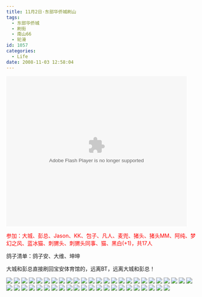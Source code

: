 ```yaml
---
title: 11月2日·东部华侨城刷山
tags:
  - 东部华侨城
  - 刷街
  - 南山66
  - 轮滑
id: 1057
categories:
  - Life
date: 2008-11-03 12:58:04
---
```


<object classid="clsid:D27CDB6E-AE6D-11cf-96B8-444553540000" codebase="http://download.macromedia.com/pub/shockwave/cabs/flash/swflash.cab#version=6,0,29,0" width="480" height="400"><param name="movie" value="http://player.youku.com/player.php/sid/XNTA5NzkxNjA=/v.swf"><param name="quality" value="high"><param name="play" value="true"><embed src="http://player.youku.com/player.php/sid/XNTA5NzkxNjA=/v.swf" quality="high" pluginspage="http://www.macromedia.com/go/getflashplayer" type="application/x-shockwave-flash" width="480" height="400" play="true"></embed></object> 

<font color="#ff0000">参加：大城、彭总、Jason、KK、包子、凡人、麦兜、猪头、猪头MM、阿纯、梦幻之风、蓝冰猫、刺猬头、刺猬头同事、猫、黑白(+1)，共17人</font> 

鸽子清单：鸽子安、大维、坤坤 

大城和彭总直接刷回宝安体育馆的，远离BT，远离大城和彭总！ 

![](/images/2008/11/03_03_125804_10474.jpg) 
![](/images/2008/11/03_03_125804_0_10475.jpg) 
![](/images/2008/11/03_03_125804_1_10476.jpg) 
![](/images/2008/11/03_03_125804_2_10477.jpg) 
![](/images/2008/11/03_03_125804_3_10478.jpg) 
![](/images/2008/11/03_03_125804_4_10479.jpg) 
![](/images/2008/11/03_03_125804_5_10480.jpg) 
![](/images/2008/11/03_03_125804_6_10481.jpg) 
![](/images/2008/11/03_03_125804_7_10482.jpg) 
![](/images/2008/11/03_03_125804_8_10483.jpg) 
![](/images/2008/11/03_03_125804_9_10484.jpg) 
![](/images/2008/11/03_03_125804_10_10485.jpg) 
![](/images/2008/11/03_03_125804_11_10486.jpg) 
![](/images/2008/11/03_03_125804_12_10487.jpg) 
![](/images/2008/11/03_03_125804_13_10488.jpg) 
![](/images/2008/11/03_03_125804_14_10489.jpg) 
![](/images/2008/11/03_03_125804_15_10490.jpg) 
![](/images/2008/11/03_03_125804_16_10491.jpg) 
![](/images/2008/11/03_03_125804_17_10492.jpg) 
![](/images/2008/11/03_03_125804_18_10493.jpg) 
![](/images/2008/11/03_03_125804_19_10494.jpg) 
![](/images/2008/11/03_03_125804_20_10495.jpg) 
![](/images/2008/11/03_03_125804_21_10496.jpg) 
![](/images/2008/11/03_03_125804_22_10497.jpg) 
![](/images/2008/11/03_03_125804_23_10498.jpg) 
![](/images/2008/11/03_03_125804_24_10499.jpg) 
![](/images/2008/11/03_03_125804_25_10500.jpg) 
![](/images/2008/11/03_03_125804_26_10501.jpg) 
![](/images/2008/11/03_03_125804_27_10502.jpg) 
![](/images/2008/11/03_03_125804_28_10503.jpg) 
![](/images/2008/11/03_03_125804_29_10504.jpg) 
![](/images/2008/11/03_03_125804_30_10505.jpg) 
![](/images/2008/11/03_03_125804_31_10506.jpg) 
![](/images/2008/11/03_03_125804_32_10507.jpg) 
![](/images/2008/11/03_03_125804_33_10508.jpg) 
![](/images/2008/11/03_03_125804_34_10509.jpg) 
![](/images/2008/11/03_03_125804_35_10510.jpg) 
![](/images/2008/11/03_03_125804_36_10511.jpg) 
![](/images/2008/11/03_03_125804_37_10512.jpg) 
![](/images/2008/11/03_03_125804_38_10513.jpg) 
![](/images/2008/11/03_03_125804_39_10514.jpg) 
![](/images/2008/11/03_03_125804_40_10515.jpg) 
![](/images/2008/11/03_03_125804_41_10516.jpg) 
![](/images/2008/11/03_03_125804_42_10517.jpg) 
![](/images/2008/11/03_03_125804_43_10518.jpg) 
![](/images/2008/11/03_03_125804_44_13392.jpg) 
![](/images/2008/11/03_03_125804_45_10520.jpg)